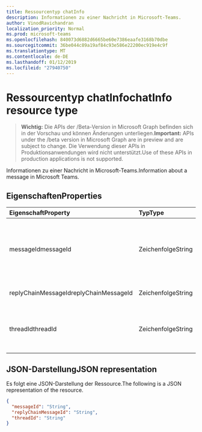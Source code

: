 ```yaml
---
title: Ressourcentyp chatInfo
description: Informationen zu einer Nachricht in Microsoft-Teams.
author: VinodRavichandran
localization_priority: Normal
ms.prod: microsoft-teams
ms.openlocfilehash: 840073d6882d6665be60e7386eaafe3168b70dbe
ms.sourcegitcommit: 36be044c89a19af84c93e586e22200ec919e4c9f
ms.translationtype: MT
ms.contentlocale: de-DE
ms.lasthandoff: 01/12/2019
ms.locfileid: "27940750"
---
```

# <a name="chatinfo-resource-type"></a><span data-ttu-id="bd3c2-103">Ressourcentyp chatInfo</span><span class="sxs-lookup"><span data-stu-id="bd3c2-103">chatInfo resource type</span></span>

> <span data-ttu-id="bd3c2-104">**Wichtig:** Die APIs der /Beta-Version in Microsoft Graph befinden sich in der Vorschau und können Änderungen unterliegen.</span><span class="sxs-lookup"><span data-stu-id="bd3c2-104">**Important:** APIs under the /beta version in Microsoft Graph are in preview and are subject to change.</span></span> <span data-ttu-id="bd3c2-105">Die Verwendung dieser APIs in Produktionsanwendungen wird nicht unterstützt.</span><span class="sxs-lookup"><span data-stu-id="bd3c2-105">Use of these APIs in production applications is not supported.</span></span>

<span data-ttu-id="bd3c2-106">Informationen zu einer Nachricht in Microsoft-Teams.</span><span class="sxs-lookup"><span data-stu-id="bd3c2-106">Information about a message in Microsoft Teams.</span></span>

## <a name="properties"></a><span data-ttu-id="bd3c2-107">Eigenschaften</span><span class="sxs-lookup"><span data-stu-id="bd3c2-107">Properties</span></span>

| <span data-ttu-id="bd3c2-108">Eigenschaft</span><span class="sxs-lookup"><span data-stu-id="bd3c2-108">Property</span></span>            | <span data-ttu-id="bd3c2-109">Typ</span><span class="sxs-lookup"><span data-stu-id="bd3c2-109">Type</span></span>    | <span data-ttu-id="bd3c2-110">Beschreibung</span><span class="sxs-lookup"><span data-stu-id="bd3c2-110">Description</span></span>|
|:--------------------|:--------|:-----------|
| <span data-ttu-id="bd3c2-111">messageId</span><span class="sxs-lookup"><span data-stu-id="bd3c2-111">messageId</span></span>           | <span data-ttu-id="bd3c2-112">Zeichenfolge</span><span class="sxs-lookup"><span data-stu-id="bd3c2-112">String</span></span>  | <span data-ttu-id="bd3c2-113">Der eindeutige Bezeichner für eine Nachricht in einem Microsoft-Teams Kanal.</span><span class="sxs-lookup"><span data-stu-id="bd3c2-113">The unique identifier for a message in a Microsoft Teams channel.</span></span> |
| <span data-ttu-id="bd3c2-114">replyChainMessageId</span><span class="sxs-lookup"><span data-stu-id="bd3c2-114">replyChainMessageId</span></span> | <span data-ttu-id="bd3c2-115">Zeichenfolge</span><span class="sxs-lookup"><span data-stu-id="bd3c2-115">String</span></span>  | <span data-ttu-id="bd3c2-116">Die ID der Antwort-Nachricht.</span><span class="sxs-lookup"><span data-stu-id="bd3c2-116">The ID of the reply message.</span></span> |
| <span data-ttu-id="bd3c2-117">threadId</span><span class="sxs-lookup"><span data-stu-id="bd3c2-117">threadId</span></span>            | <span data-ttu-id="bd3c2-118">Zeichenfolge</span><span class="sxs-lookup"><span data-stu-id="bd3c2-118">String</span></span>  | <span data-ttu-id="bd3c2-119">Der eindeutige Bezeichner für ein Thread im Microsoft-Teams.</span><span class="sxs-lookup"><span data-stu-id="bd3c2-119">The unique identifier for a thread in Microsoft Teams.</span></span> |

## <a name="json-representation"></a><span data-ttu-id="bd3c2-120">JSON-Darstellung</span><span class="sxs-lookup"><span data-stu-id="bd3c2-120">JSON representation</span></span>

<span data-ttu-id="bd3c2-121">Es folgt eine JSON-Darstellung der Ressource.</span><span class="sxs-lookup"><span data-stu-id="bd3c2-121">The following is a JSON representation of the resource.</span></span>

<!-- {
  "blockType": "resource",
  "optionalProperties": [

  ],
  "@odata.type": "microsoft.graph.chatInfo"
}-->
```json
{
  "messageId": "String",
  "replyChainMessageId": "String",
  "threadId": "String"
}
```

<!-- uuid: 8fcb5dbc-d5aa-4681-8e31-b001d5168d79
2015-10-25 14:57:30 UTC -->
<!-- {
  "type": "#page.annotation",
  "description": "chatInfo resource",
  "keywords": "",
  "section": "documentation",
  "tocPath": ""
}-->
